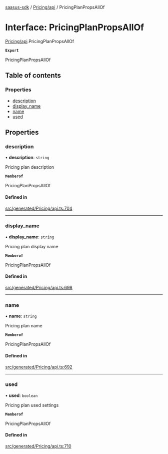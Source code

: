 [saasus-sdk](../README.md) / [Pricing/api](../modules/Pricing_api.md) / PricingPlanPropsAllOf

# Interface: PricingPlanPropsAllOf

[Pricing/api](../modules/Pricing_api.md).PricingPlanPropsAllOf

**`Export`**

PricingPlanPropsAllOf

## Table of contents

### Properties

- [description](Pricing_api.PricingPlanPropsAllOf.md#description)
- [display\_name](Pricing_api.PricingPlanPropsAllOf.md#display_name)
- [name](Pricing_api.PricingPlanPropsAllOf.md#name)
- [used](Pricing_api.PricingPlanPropsAllOf.md#used)

## Properties

### description

• **description**: `string`

Pricing plan description

**`Memberof`**

PricingPlanPropsAllOf

#### Defined in

[src/generated/Pricing/api.ts:704](https://github.com/saasus-platform/saasus-sdk-javascript/blob/09ef427/src/generated/Pricing/api.ts#L704)

___

### display\_name

• **display\_name**: `string`

Pricing plan display name

**`Memberof`**

PricingPlanPropsAllOf

#### Defined in

[src/generated/Pricing/api.ts:698](https://github.com/saasus-platform/saasus-sdk-javascript/blob/09ef427/src/generated/Pricing/api.ts#L698)

___

### name

• **name**: `string`

Pricing plan name

**`Memberof`**

PricingPlanPropsAllOf

#### Defined in

[src/generated/Pricing/api.ts:692](https://github.com/saasus-platform/saasus-sdk-javascript/blob/09ef427/src/generated/Pricing/api.ts#L692)

___

### used

• **used**: `boolean`

Pricing plan used settings

**`Memberof`**

PricingPlanPropsAllOf

#### Defined in

[src/generated/Pricing/api.ts:710](https://github.com/saasus-platform/saasus-sdk-javascript/blob/09ef427/src/generated/Pricing/api.ts#L710)
